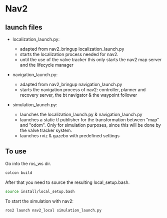 # Nav2

## launch files

- localization_launch.py:
    - adapted from nav2_bringup localization_launch.py 
    - starts the localization process needed for nav2. 
    - until the use of the valve tracker this only starts the nav2 map server and the lifecycle manager

- navigation_launch.py: 
    - adapted from nav2_bringup navigation_launch.py 
    - starts the navigation process of nav2: controller, planner and recovery server, the bt navigator & the waypoint follower

- simulation_launch.py:
    - launches the localization_launch.py & navigation_launch.py
    - launches a static tf publisher for the transformation between "map" and "odom". Only for simulation purposes, since this will be done by the valve tracker system.
    - launches rviz & gazebo with predefined settings

## To use

Go into the ros_ws dir.

```bash
colcon build
```
After that you need to source the resulting local_setup.bash. 
```bash 
source install/local_setup.bash
```
To start the simulation with nav2:
```bash
ros2 launch nav2_local simulation_launch.py
```
